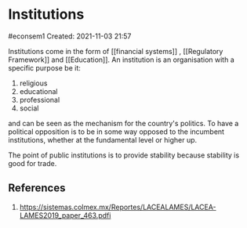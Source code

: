# Institutions
#econsem1 
Created: 2021-11-03 21:57

Institutions come in the form of [[financial systems]] , [[Regulatory Framework]] and [[Education]]. An institution is an organisation with a specific purpose be it:

1. religious
2. educational
3. professional
4. social

and can be seen as the mechanism for the country's politics. To have a political opposition is to be in some way opposed to the incumbent institutions, whether at the fundamental level or higher up. 

The point of public institutions is to provide stability because stability is good for trade. 


## References
1. https://sistemas.colmex.mx/Reportes/LACEALAMES/LACEA-LAMES2019_paper_463.pdfi